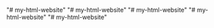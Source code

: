 "# my-html-website" 
"# my-html-website" 
"# my-html-website" 
"# my-html-website" 
"# my-html-website" 
